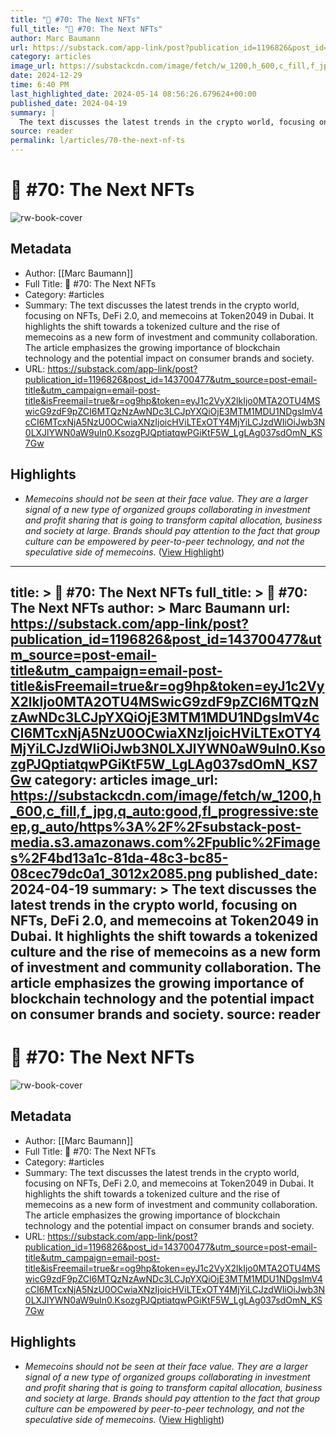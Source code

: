 ```yaml
---
title: "📝 #70: The Next NFTs"
full_title: "📝 #70: The Next NFTs"
author: Marc Baumann
url: https://substack.com/app-link/post?publication_id=1196826&post_id=143700477&utm_source=post-email-title&utm_campaign=email-post-title&isFreemail=true&r=og9hp&token=eyJ1c2VyX2lkIjo0MTA2OTU4MSwicG9zdF9pZCI6MTQzNzAwNDc3LCJpYXQiOjE3MTM1MDU1NDgsImV4cCI6MTcxNjA5NzU0OCwiaXNzIjoicHViLTExOTY4MjYiLCJzdWIiOiJwb3N0LXJlYWN0aW9uIn0.KsozgPJQptiatqwPGiKtF5W_LgLAg037sdOmN_KS7Gw
category: articles
image_url: https://substackcdn.com/image/fetch/w_1200,h_600,c_fill,f_jpg,q_auto:good,fl_progressive:steep,g_auto/https%3A%2F%2Fsubstack-post-media.s3.amazonaws.com%2Fpublic%2Fimages%2F4bd13a1c-81da-48c3-bc85-08cec79dc0a1_3012x2085.png
date: 2024-12-29
time: 6:40 PM
last_highlighted_date: 2024-05-14 08:56:26.679624+00:00
published_date: 2024-04-19
summary: |
  The text discusses the latest trends in the crypto world, focusing on NFTs, DeFi 2.0, and memecoins at Token2049 in Dubai. It highlights the shift towards a tokenized culture and the rise of memecoins as a new form of investment and community collaboration. The article emphasizes the growing importance of blockchain technology and the potential impact on consumer brands and society.
source: reader
permalink: l/articles/70-the-next-nf-ts
---
```

# 📝 #70: The Next NFTs

![rw-book-cover](https://substackcdn.com/image/fetch/w_1200,h_600,c_fill,f_jpg,q_auto:good,fl_progressive:steep,g_auto/https%3A%2F%2Fsubstack-post-media.s3.amazonaws.com%2Fpublic%2Fimages%2F4bd13a1c-81da-48c3-bc85-08cec79dc0a1_3012x2085.png)

## Metadata
- Author: [[Marc Baumann]]
- Full Title: 📝 #70: The Next NFTs
- Category: #articles
- Summary: The text discusses the latest trends in the crypto world, focusing on NFTs, DeFi 2.0, and memecoins at Token2049 in Dubai. It highlights the shift towards a tokenized culture and the rise of memecoins as a new form of investment and community collaboration. The article emphasizes the growing importance of blockchain technology and the potential impact on consumer brands and society.
- URL: https://substack.com/app-link/post?publication_id=1196826&post_id=143700477&utm_source=post-email-title&utm_campaign=email-post-title&isFreemail=true&r=og9hp&token=eyJ1c2VyX2lkIjo0MTA2OTU4MSwicG9zdF9pZCI6MTQzNzAwNDc3LCJpYXQiOjE3MTM1MDU1NDgsImV4cCI6MTcxNjA5NzU0OCwiaXNzIjoicHViLTExOTY4MjYiLCJzdWIiOiJwb3N0LXJlYWN0aW9uIn0.KsozgPJQptiatqwPGiKtF5W_LgLAg037sdOmN_KS7Gw

## Highlights
- *Memecoins should not be seen at their face value. They are a larger signal of a new type of organized groups collaborating in investment and profit sharing that is going to transform capital allocation, business and society at large.*
  *Brands should pay attention to the fact that group culture can be empowered by peer-to-peer technology, and not the speculative side of memecoins.* ([View Highlight](https://read.readwise.io/read/01hxv52eygwm460szgd16rn65v))


---
title: >
  📝 #70: The Next NFTs
full_title: >
  📝 #70: The Next NFTs
author: >
  Marc Baumann
url: https://substack.com/app-link/post?publication_id=1196826&post_id=143700477&utm_source=post-email-title&utm_campaign=email-post-title&isFreemail=true&r=og9hp&token=eyJ1c2VyX2lkIjo0MTA2OTU4MSwicG9zdF9pZCI6MTQzNzAwNDc3LCJpYXQiOjE3MTM1MDU1NDgsImV4cCI6MTcxNjA5NzU0OCwiaXNzIjoicHViLTExOTY4MjYiLCJzdWIiOiJwb3N0LXJlYWN0aW9uIn0.KsozgPJQptiatqwPGiKtF5W_LgLAg037sdOmN_KS7Gw
category: articles
image_url: https://substackcdn.com/image/fetch/w_1200,h_600,c_fill,f_jpg,q_auto:good,fl_progressive:steep,g_auto/https%3A%2F%2Fsubstack-post-media.s3.amazonaws.com%2Fpublic%2Fimages%2F4bd13a1c-81da-48c3-bc85-08cec79dc0a1_3012x2085.png
published_date: 2024-04-19
summary: >
  The text discusses the latest trends in the crypto world, focusing on NFTs, DeFi 2.0, and memecoins at Token2049 in Dubai. It highlights the shift towards a tokenized culture and the rise of memecoins as a new form of investment and community collaboration. The article emphasizes the growing importance of blockchain technology and the potential impact on consumer brands and society.
source: reader
---
# 📝 #70: The Next NFTs

![rw-book-cover](https://substackcdn.com/image/fetch/w_1200,h_600,c_fill,f_jpg,q_auto:good,fl_progressive:steep,g_auto/https%3A%2F%2Fsubstack-post-media.s3.amazonaws.com%2Fpublic%2Fimages%2F4bd13a1c-81da-48c3-bc85-08cec79dc0a1_3012x2085.png)

## Metadata
- Author: [[Marc Baumann]]
- Full Title: 📝 #70: The Next NFTs
- Category: #articles
- Summary: The text discusses the latest trends in the crypto world, focusing on NFTs, DeFi 2.0, and memecoins at Token2049 in Dubai. It highlights the shift towards a tokenized culture and the rise of memecoins as a new form of investment and community collaboration. The article emphasizes the growing importance of blockchain technology and the potential impact on consumer brands and society.
- URL: https://substack.com/app-link/post?publication_id=1196826&post_id=143700477&utm_source=post-email-title&utm_campaign=email-post-title&isFreemail=true&r=og9hp&token=eyJ1c2VyX2lkIjo0MTA2OTU4MSwicG9zdF9pZCI6MTQzNzAwNDc3LCJpYXQiOjE3MTM1MDU1NDgsImV4cCI6MTcxNjA5NzU0OCwiaXNzIjoicHViLTExOTY4MjYiLCJzdWIiOiJwb3N0LXJlYWN0aW9uIn0.KsozgPJQptiatqwPGiKtF5W_LgLAg037sdOmN_KS7Gw

## Highlights
- *Memecoins should not be seen at their face value. They are a larger signal of a new type of organized groups collaborating in investment and profit sharing that is going to transform capital allocation, business and society at large.*
  *Brands should pay attention to the fact that group culture can be empowered by peer-to-peer technology, and not the speculative side of memecoins.* ([View Highlight](https://read.readwise.io/read/01hxv52eygwm460szgd16rn65v))


